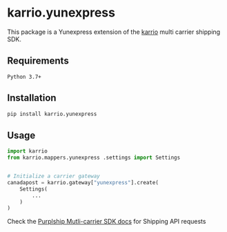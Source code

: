 # karrio.yunexpress 

This package is a Yunexpress extension of the [karrio](https://pypi.org/project/karrio) multi carrier shipping SDK.

## Requirements

`Python 3.7+`

## Installation

```bash
pip install karrio.yunexpress
```

## Usage

```python
import karrio
from karrio.mappers.yunexpress .settings import Settings


# Initialize a carrier gateway
canadapost = karrio.gateway["yunexpress"].create(
    Settings(
        ...
    )
)
```

Check the [Purplship Mutli-carrier SDK docs](https://sdk.karrio.com) for Shipping API requests
